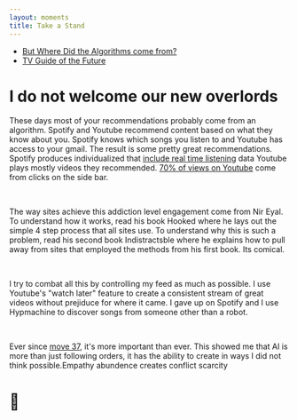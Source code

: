 ```yaml
---
layout: moments
title: Take a Stand
---
```


 - [But Where Did the Algorithms come from?](https://seths.blog/2017/01/but-where-did-the-algorithm-come-from?utm_source=chaz)
 - [TV Guide of the Future](https://www.vox.com/2015/11/2/11620254/if-the-future-of-tv-is-apps-whos-going-to-be-the-tv-guide-of-the?utm_source=chaz) 

# I do not welcome our new overlords
These days most of your recommendations probably come from an algorithm. Spotify and Youtube recommend content based on what they know about you. Spotify knows which songs you listen to and Youtube has access to your gmail. The result is some pretty great recommendations. Spotify produces individualized that [include real time listening](https://www.youtube.com/watch?v=jTM7ZCKEUGM) data Youtube plays mostly videos they recommended.  [70% of views on Youtube](https://video.wired.com/watch/yuval-harari-tristan-harris-humans-get-hacked) come from clicks on the side bar. 

<br />

The way sites achieve this addiction level engagement come from Nir Eyal. To understand how it works, read his book Hooked where he lays out the simple 4 step process that all sites use. To understand why this is such a problem, read his second book Indistractsble where he explains how to pull away from sites that employed the methods from his first book. Its comical.

<br />

I try to combat all this by controlling my feed as much as possible. I use Youtube's "watch later" feature to create a consistent stream of great videos without prejiduce for where it came. I gave up on Spotify and I use Hypmachine to discover songs from someone other than a robot.

<br />

Ever since [move 37](https://www.youtube.com/watch?v=JNrXgpSEEIE), it's more important than ever. This showed me that AI is more than just following orders, it has the ability to create in ways I did not think possible.Empathy abundence creates conflict scarcity

# 🤖